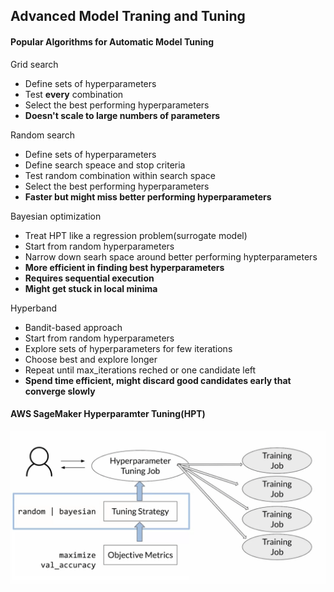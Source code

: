 ## Advanced Model Traning and Tuning
#### Popular Algorithms for Automatic Model Tuning
Grid search
- Define sets of hyperparameters
- Test **every** combination
- Select the best performing hyperparameters
- **Doesn't scale to large numbers of parameters**

Random search
- Define sets of hyperparameters
- Define search speace and stop criteria
- Test random combination within search space
- Select the best performing hyperparameters
- **Faster but might miss better performing hyperparameters**

Bayesian optimization
- Treat HPT like a regression problem(surrogate model)
- Start from random hyperparameters
- Narrow down searh space around better performing hypterparameters
- **More efficient in finding best hyperparameters**
- **Requires sequential execution**
- **Might get stuck in local minima**

Hyperband
- Bandit-based approach
- Start from random hyperparameters
- Explore sets of hyperparameters for few iterations
- Choose best and explore longer
- Repeat until max_iterations reched or one candidate left
- **Spend time efficient, might discard good candidates early that converge slowly**

#### AWS SageMaker Hyperparamter Tuning(HPT)
![image](pic/aws_hpt.png)
